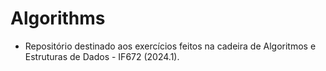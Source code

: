 # Algorithms

- Repositório destinado aos exercícios feitos na cadeira de Algoritmos e Estruturas de Dados - IF672 (2024.1).
